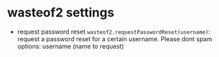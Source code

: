 # wasteof2 settings

- request password reset `wasteof2.requestPasswordReset(username)`: request a password reset for a certain username. Please dont spam
options: username (name to request)